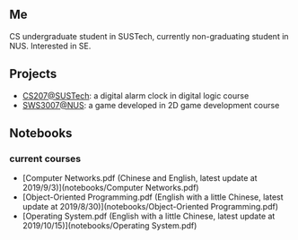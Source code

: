 ## Me

CS undergraduate student in SUSTech, currently non-graduating student in NUS. Interested in SE.

## Projects

* [CS207@SUSTech](<https://github.com/Stang-wm/CS207_project>): a digital alarm clock in digital logic course
* [SWS3007@NUS](<https://github.com/bianzheng123/2D-VideoGame-Development>): a game developed in 2D game development course

## Notebooks

### current courses

- [Computer Networks.pdf (Chinese and English, latest update at 2019/9/3)](notebooks/Computer Networks.pdf)
- [Object-Oriented Programming.pdf (English with a little Chinese, latest update at 2019/8/30)](notebooks/Object-Oriented Programming.pdf)
- [Operating System.pdf (English with a little Chinese, latest update at 2019/10/15)](notebooks/Operating System.pdf)

